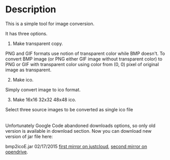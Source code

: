 # Description #

This is a simple tool for image conversion.

It has three options.

1. Make transparent copy.

PNG and GIF formats use notion of transparent color while BMP doesn't. To convert BMP image (or PNG either GIF image without transparent color) to PNG or GIF with transparent color using color from (0, 0) pixel of original image as transparent.

2. Make ico.

Simply convert image to ico format.

3. Make 16x16 32x32 48x48 ico.

Select three source images to be converted as single ico file

######  ######

Unfortunately Google Code abandoned downloads options, so only old version is available in download section.
Now you can download new version of jar file here:

bmp2icoE.jar 02/17/2015 <a href='http://public.justcloud.com/e0u0tl9gg6.85309857'>first mirror on justcloud</a>, <a href='https://patlatus.opendrive.com/files?ODRfMTI3MDIyXzhRM3lD'>second mirror on opendrive</a>.